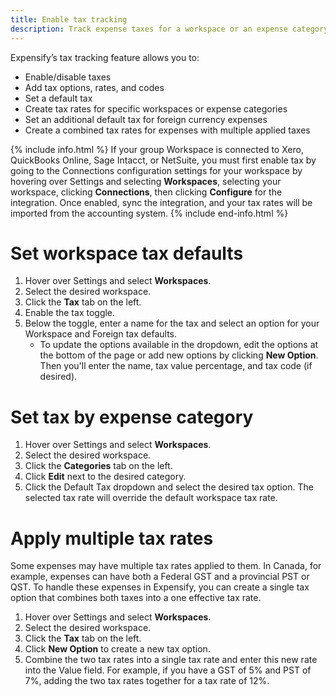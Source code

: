 ```yaml
---
title: Enable tax tracking
description: Track expense taxes for a workspace or an expense category
---
```

<div id="expensify-classic" markdown="1">

Expensify’s tax tracking feature allows you to:
- Enable/disable taxes
- Add tax options, rates, and codes
- Set a default tax
- Create tax rates for specific workspaces or expense categories
- Set an additional default tax for foreign currency expenses
- Create a combined tax rates for expenses with multiple applied taxes

{% include info.html %}
If your group Workspace is connected to Xero, QuickBooks Online, Sage Intacct, or NetSuite, you must first enable tax by going to the Connections configuration settings for your workspace by hovering over Settings and selecting **Workspaces**, selecting your workspace, clicking **Connections**, then clicking **Configure** for the integration. Once enabled, sync the integration, and your tax rates will be imported from the accounting system.
{% include end-info.html %}

# Set workspace tax defaults

1. Hover over Settings and select **Workspaces**.
2. Select the desired workspace.
3. Click the **Tax** tab on the left.
4. Enable the tax toggle.
5. Below the toggle, enter a name for the tax and select an option for your Workspace and Foreign tax defaults.
   - To update the options available in the dropdown, edit the options at the bottom of the page or add new options by clicking **New Option**. Then you'll enter the name, tax value percentage, and tax code (if desired). 

# Set tax by expense category

1. Hover over Settings and select **Workspaces**.
2. Select the desired workspace.
3. Click the **Categories** tab on the left.
4. Click **Edit** next to the desired category.
5. Click the Default Tax dropdown and select the desired tax option. The selected tax rate will override the default workspace tax rate.

# Apply multiple tax rates

Some expenses may have multiple tax rates applied to them. In Canada, for example, expenses can have both a Federal GST and a provincial PST or QST. To handle these expenses in Expensify, you can create a single tax option that combines both taxes into a one effective tax rate. 

1. Hover over Settings and select **Workspaces**.
2. Select the desired workspace.
3. Click the **Tax** tab on the left.
4. Click **New Option** to create a new tax option.
5. Combine the two tax rates into a single tax rate and enter this new rate into the Value field. For example, if you have a GST of 5% and PST of 7%, adding the two tax rates together for a tax rate of 12%.

</div>
